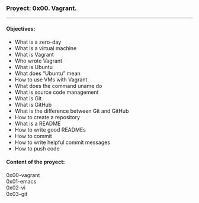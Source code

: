 ### Proyect: 0x00. Vagrant.
---
#### Objectives: 
- What is a zero-day  
- What is a virtual machine  
- What is Vagrant  
- Who wrote Vagrant  
- What is Ubuntu  
- What does “Ubuntu” mean  
- How to use VMs with Vagrant  
- What does the command uname do  
- What is source code management  
- What is Git  
- What is GitHub  
- What is the difference between Git and GitHub  
- How to create a repository  
- What is a README  
- How to write good READMEs  
- How to commit  
- How to write helpful commit messages  
- How to push code  

#### Content of the proyect:
0x00-vagrant  
0x01-emacs  
0x02-vi  
0x03-git  

